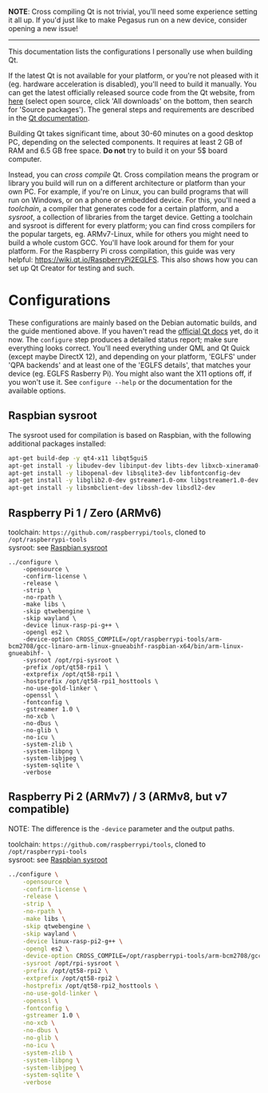 **NOTE**: Cross compiling Qt is not trivial, you'll need some experience setting it all up. If you'd just like to make Pegasus run on a new device, consider opening a new issue!

---

This documentation lists the configurations I personally use when building Qt.

If the latest Qt is not available for your platform, or you're not pleased with it (eg. hardware acceleration is disabled), you'll need to build it manually. You can get the latest officially released source code from the Qt website, from [here](https://info.qt.io/download-qt-for-application-development) (select open source, click 'All downloads' on the bottom, then search for 'Source packages'). The general steps and requirements are described in the [Qt documentation](https://doc.qt.io/qt-5/build-sources.html).

Building Qt takes significant time, about 30-60 minutes on a good desktop PC, depending on the selected components. It requires at least 2 GB of RAM and 6.5 GB free space. **Do not** try to build it on your 5$ board computer.

Instead, you can *cross compile* Qt. Cross compilation means the program or library you build will run on a different architecture or platform than your own PC. For example, if you're on Linux, you can build programs that will run on Windows, or on a phone or embedded device. For this, you'll need a *toolchain*, a compiler that generates code for a certain platform, and a *sysroot*, a collection of libraries from the target device. Getting a toolchain and sysroot is different for every platform; you can find cross compilers for the popular targets, eg. ARMv7-Linux, while for others you might need to build a whole custom GCC. You'll have look around for them for your platform. For the Raspberry Pi cross compilation, this guide was very helpful: https://wiki.qt.io/RaspberryPi2EGLFS. This also shows how you can set up Qt Creator for testing and such.

# Configurations

These configurations are mainly based on the Debian automatic builds, and the guide mentioned above. If you haven't read the [official Qt docs](https://doc.qt.io/qt-5/build-sources.html) yet, do it now. The `configure` step produces a detailed status report; make sure everything looks correct. You'll need everything under QML and Qt Quick (except maybe DirectX 12), and depending on your platform, 'EGLFS' under 'QPA backends' and at least one of the 'EGLFS details', that matches your device (eg. EGLFS Rasberry Pi). You might also want the X11 options off, if you won't use it. See `configure --help` or the documentation for the available options.

## Raspbian sysroot

The sysroot used for compilation is based on Raspbian, with the following additional packages installed:

```sh
apt-get build-dep -y qt4-x11 libqt5gui5
apt-get install -y libudev-dev libinput-dev libts-dev libxcb-xinerama0-dev libxcb-xinerama0
apt-get install -y libopenal-dev libsqlite3-dev libfontconfig-dev
apt-get install -y libglib2.0-dev gstreamer1.0-omx libgstreamer1.0-dev libgstreamer-plugins-base1.0-dev
apt-get install -y libsmbclient-dev libssh-dev libsdl2-dev
```

## Raspberry Pi 1 / Zero (ARMv6)

toolchain: `https://github.com/raspberrypi/tools`, cloned to `/opt/raspberrypi-tools`  
sysroot: see [Raspbian sysroot](#raspbian-sysroot)

```
../configure \
	-opensource \
	-confirm-license \
	-release \
	-strip \
	-no-rpath \
	-make libs \
	-skip qtwebengine \
	-skip wayland \
	-device linux-rasp-pi-g++ \
	-opengl es2 \
	-device-option CROSS_COMPILE=/opt/raspberrypi-tools/arm-bcm2708/gcc-linaro-arm-linux-gnueabihf-raspbian-x64/bin/arm-linux-gnueabihf- \
	-sysroot /opt/rpi-sysroot \
	-prefix /opt/qt58-rpi1 \
	-extprefix /opt/qt58-rpi1 \
	-hostprefix /opt/qt58-rpi1_hosttools \
	-no-use-gold-linker \
	-openssl \
	-fontconfig \
	-gstreamer 1.0 \
	-no-xcb \
	-no-dbus \
	-no-glib \
	-no-icu \
	-system-zlib \
	-system-libpng \
	-system-libjpeg \
	-system-sqlite \
	-verbose
```

## Raspberry Pi 2 (ARMv7) / 3 (ARMv8, but v7 compatible)

NOTE: The difference is the `-device` parameter and the output paths.

toolchain: `https://github.com/raspberrypi/tools`, cloned to `/opt/raspberrypi-tools`  
sysroot: see [Raspbian sysroot](#raspbian-sysroot)

```sh
../configure \
	-opensource \
	-confirm-license \
	-release \
	-strip \
	-no-rpath \
	-make libs \
	-skip qtwebengine \
	-skip wayland \
	-device linux-rasp-pi2-g++ \
	-opengl es2 \
	-device-option CROSS_COMPILE=/opt/raspberrypi-tools/arm-bcm2708/gcc-linaro-arm-linux-gnueabihf-raspbian-x64/bin/arm-linux-gnueabihf- \
	-sysroot /opt/rpi-sysroot \
	-prefix /opt/qt58-rpi2 \
	-extprefix /opt/qt58-rpi2 \
	-hostprefix /opt/qt58-rpi2_hosttools \
	-no-use-gold-linker \
	-openssl \
	-fontconfig \
	-gstreamer 1.0 \
	-no-xcb \
	-no-dbus \
	-no-glib \
	-no-icu \
	-system-zlib \
	-system-libpng \
	-system-libjpeg \
	-system-sqlite \
	-verbose
```
